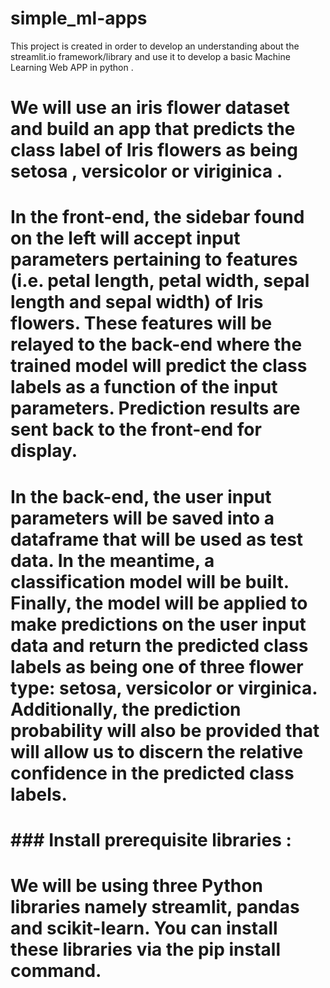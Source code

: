 # simple_ml-apps
This project is created in order to develop an understanding about the streamlit.io framework/library and use it to develop a basic Machine Learning Web APP in python .
# 
# We will use an iris flower dataset and build an app that predicts the class label of Iris flowers as being setosa , versicolor or viriginica .
# 
# In the front-end, the sidebar found on the left will accept input parameters pertaining to features (i.e. petal length, petal width, sepal length and sepal width) of Iris flowers. These features will be relayed to the back-end where the trained model will predict the class labels as a function of the input parameters. Prediction results are sent back to the front-end for display.
# 
# In the back-end, the user input parameters will be saved into a dataframe that will be used as test data. In the meantime, a classification model will be built. Finally, the model will be applied to make predictions on the user input data and return the predicted class labels as being one of three flower type: setosa, versicolor or virginica. Additionally, the prediction probability will also be provided that will allow us to discern the relative confidence in the predicted class labels.
# 
# ### Install prerequisite libraries :
# We  will be using three Python libraries namely streamlit, pandas and scikit-learn. You can install these libraries via the pip install command.
